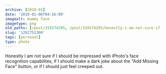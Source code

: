 ```yaml
---
archive: [2010-01]
date: '2010-01-06T04:16:00'
imagealt: mummy face
imagetype: png
old_paths: [/post/319174295, /post/319174295/honestly-i-am-not-sure-if-i-should-be-impressed]
slug: '1262751360'
tags: [personal]
type: photo
---
```


Honestly I am not sure if I should be impressed with iPhoto's face
recognition capabilites, if I should make a dark joke about the "Add
Missing Face" button, or if I should just feel creeped out.

